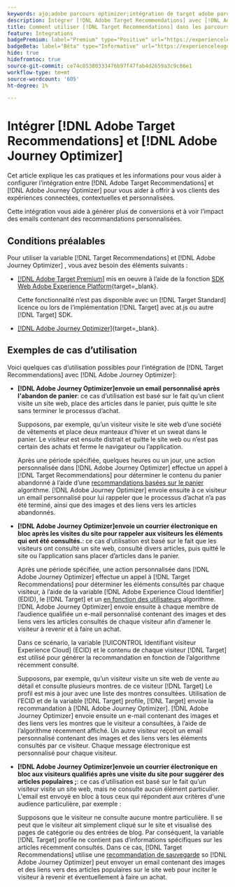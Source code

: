```yaml
---
keywords: ajo;adobe parcours optimizer;intégration de target adobe parcours optimizer;recommandations;recommandations target;intégration
description: Intégrer [!DNL Adobe Target Recommendations] avec [!DNL Adobe Journey Optimizer].
title: Comment utiliser [!DNL Target Recommendations] dans les parcours client utilisant [!DNL Adobe Journey Optimizer]?
feature: Integrations
badgePremium: label="Premium" type="Positive" url="https://experienceleague.adobe.com/docs/target/using/introduction/intro.html?lang=en#premium newtab=true" tooltip="Découvrez les fonctionnalités incluses dans Target Premium."
badgeBeta: label="Bêta" type="Informative" url="https://experienceleague.adobe.com/docs/target/using/introduction/intro.html#beta newtab=true?lang=fr" tooltip="Quelles sont les fonctionnalités bêta dans  [!DNL Adobe Target] ?"
hide: true
hidefromtoc: true
source-git-commit: ce74c85380333476b97f47fab4d2659a3c9c86e1
workflow-type: tm+mt
source-wordcount: '605'
ht-degree: 1%

---
```


# Intégrer [!DNL Adobe Target Recommendations] et [!DNL Adobe Journey Optimizer]

Cet article explique les cas pratiques et les informations pour vous aider à configurer l’intégration entre [!DNL Adobe Target Recommendations] et [!DNL Adobe Journey Optimizer] pour vous aider à offrir à vos clients des expériences connectées, contextuelles et personnalisées.

Cette intégration vous aide à générer plus de conversions et à voir l’impact des emails contenant des recommandations personnalisées.

## Conditions préalables

Pour utiliser la variable [!DNL Target Recommendations] et [!DNL Adobe Journey Optimizer] , vous avez besoin des éléments suivants :

* [[!DNL Adobe Target Premium]](/help/main/c-intro/intro.md#premium) mis en oeuvre à l’aide de la fonction [SDK Web Adobe Experience Platform](https://experienceleague.corp.adobe.com/docs/target-dev/developer/client-side/aep-web-sdk.html?lang=fr){target=_blank}.

  Cette fonctionnalité n’est pas disponible avec un [!DNL Target Standard] licence ou lors de l’implémentation [!DNL Target] avec at.js ou autre [!DNL Target] SDK.

* [[!DNL Adobe Journey Optimizer]](https://experienceleague.adobe.com/docs/journey-optimizer/using/ajo-home.html){target=_blank}.

## Exemples de cas d’utilisation

Voici quelques cas d’utilisation possibles pour l’intégration de [!DNL Target Recommendations] avec [!DNL Adobe Journey Optimizer]:

* **[!DNL Adobe Journey Optimizer]envoie un email personnalisé après l&#39;abandon de panier**: ce cas d’utilisation est basé sur le fait qu’un client visite un site web, place des articles dans le panier, puis quitte le site sans terminer le processus d’achat.

  Supposons, par exemple, qu’un visiteur visite le site web d’une société de vêtements et place deux manteaux d’hiver et un sweat dans le panier. Le visiteur est ensuite distrait et quitte le site web ou n’est pas certain des achats et ferme le navigateur ou l’application.

  Après une période spécifiée, quelques heures ou un jour, une action personnalisée dans [!DNL Adobe Journey Optimizer] effectue un appel à [!DNL Target Recommendations] pour déterminer le contenu du panier abandonné à l’aide d’une [recommandations basées sur le panier](/help/main/c-recommendations/c-algorithms/base-the-recommendation-on-a-recommendation-key.md) algorithme. [!DNL Adobe Journey Optimizer] envoie ensuite à ce visiteur un email personnalisé pour lui rappeler que le processus d’achat n’a pas été terminé, ainsi que des images et des liens vers les articles abandonnés.

* **[!DNL Adobe Journey Optimizer]envoie un courrier électronique en bloc après les visites du site pour rappeler aux visiteurs les éléments qui ont été consultés.**: ce cas d’utilisation est basé sur le fait que les visiteurs ont consulté un site web, consulté divers articles, puis quitté le site ou l’application sans placer d’articles dans le panier.

  Après une période spécifiée, une action personnalisée dans [!DNL Adobe Journey Optimizer] effectue un appel à [!DNL Target Recommendations] pour déterminer les éléments consultés par chaque visiteur, à l’aide de la variable [!DNL Adobe Experience Cloud Identifier] (EDID), le [!DNL Target] et un [en fonction des utilisateurs](/help/main/c-recommendations/c-algorithms/base-the-recommendation-on-a-recommendation-key.md) algorithme. [!DNL Adobe Journey Optimizer] envoie ensuite à chaque membre de l’audience qualifiée un e-mail personnalisé contenant des images et des liens vers les articles consultés de chaque visiteur afin d’amener le visiteur à revenir et à faire un achat.

  Dans ce scénario, la variable [!UICONTROL Identifiant visiteur Experience Cloud] (ECID) et le contenu de chaque visiteur [!DNL Target] est utilisé pour générer la recommandation en fonction de l’algorithme récemment consulté.

  Supposons, par exemple, qu’un visiteur visite un site web de vente au détail et consulte plusieurs montres. de ce visiteur [!DNL Target] Le profil est mis à jour avec une liste des montres consultées. Utilisation de l’ECID et de la variable [!DNL Target] profile, [!DNL Target] envoie la recommandation à [!DNL Adobe Journey Optimizer]. [!DNL Adobe Journey Optimizer] envoie ensuite un e-mail contenant des images et des liens vers les montres que le visiteur a consultées, à l’aide de l’algorithme récemment affiché. Un autre visiteur reçoit un email personnalisé contenant des images et des liens vers les éléments consultés par ce visiteur. Chaque message électronique est personnalisé pour chaque visiteur.

* **[!DNL Adobe Journey Optimizer]envoie un courrier électronique en bloc aux visiteurs qualifiés après une visite du site pour suggérer des articles populaires ;**: ce cas d’utilisation est basé sur le fait qu’un visiteur visite un site web, mais ne consulte aucun élément particulier. L&#39;email est envoyé en bloc à tous ceux qui répondent aux critères d&#39;une audience particulière, par exemple :

  Supposons que le visiteur ne consulte aucune montre particulière. Il se peut que le visiteur ait simplement cliqué sur le site et visualisé des pages de catégorie ou des entrées de blog. Par conséquent, la variable [!DNL Target] profile ne contient pas d’informations spécifiques sur les articles récemment consultés. Dans ce cas, [!DNL Target Recommendations] utilise une [recommandation de sauvegarde](/help/main/c-recommendations/c-algorithms/backup-recs.md) so [!DNL Adobe Journey Optimizer] peut envoyer un email contenant des images et des liens vers des articles populaires sur le site web pour inciter le visiteur à revenir et éventuellement à faire un achat.


